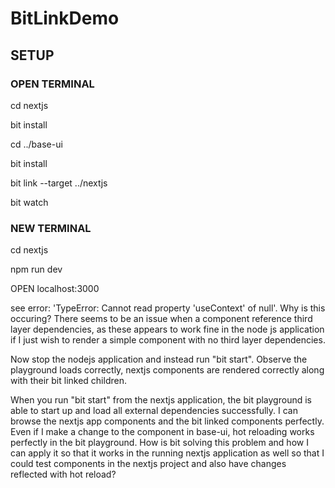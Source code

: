 # BitLinkDemo

## SETUP

### OPEN TERMINAL

cd nextjs

bit install

cd ../base-ui

bit install

bit link --target ../nextjs

bit watch

### NEW TERMINAL

cd nextjs

npm run dev

OPEN localhost:3000

see error: 'TypeError: Cannot read property 'useContext' of null'. Why is this occuring? There seems to be an issue
when a component reference third layer dependencies, as these appears to work fine in the node js application
if I just wish to render a simple component with no third layer dependencies.

Now stop the nodejs application and instead run "bit start". Observe the playground loads correctly, nextjs
components are rendered correctly along with their bit linked children.

When you run "bit start" from the nextjs application, the bit playground is able to start up and load all external 
dependencies successfully. I can browse the nextjs app components and the bit linked components perfectly. 
Even if I make a change to the component in base-ui, hot reloading works perfectly in the bit playground.
How is bit solving this problem and how I can apply it so that it works in the running nextjs application as well so
that I could test components in the nextjs project and also have changes reflected with hot reload?